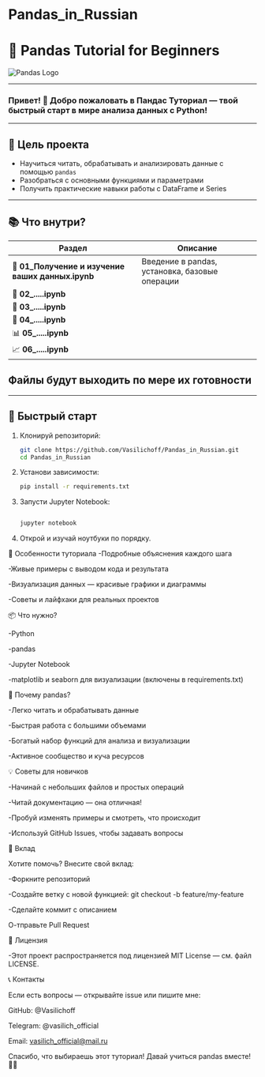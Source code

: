 # Pandas_in_Russian

# 🚀 Pandas Tutorial for Beginners

![Pandas Logo](https://pandas.pydata.org/static/img/pandas_mark.svg)

---

### Привет! 👋 Добро пожаловать в **Пандас Туториал** — твой быстрый старт в мире анализа данных с Python!

---

## 🎯 Цель проекта

- Научиться читать, обрабатывать и анализировать данные с помощью `pandas`
- Разобраться с основными функциями и параметрами
- Получить практические навыки работы с DataFrame и Series

---

## 📚 Что внутри?

| Раздел                       | Описание                                    |
|-----------------------------|---------------------------------------------|
| 🐣 **01_Получение и изучение ваших данных.ipynb**        | Введение в pandas, установка, базовые операции |
| 📂 **02_.....ipynb** |  |
| 🧹 **03_.....ipynb**     |       |
| 🔄 **04_.....ipynb**    |      |
| 📊 **05_.....ipynb**     |      |
| 📈 **06_.....ipynb**|  |

## Файлы будут выходить по мере их готовности
---

## 🚀 Быстрый старт

1. Клонируй репозиторий:

   ```bash
   git clone https://github.com/Vasilichoff/Pandas_in_Russian.git
   cd Pandas_in_Russian

2. Установи зависимости:

   ```bash
   pip install -r requirements.txt


3. Запусти Jupyter Notebook:

   ```bash

   jupyter notebook

4. Открой и изучай ноутбуки по порядку.


🔧 Особенности туториала
-Подробные объяснения каждого шага

-Живые примеры с выводом кода и результата

-Визуализация данных — красивые графики и диаграммы

-Советы и лайфхаки для реальных проектов

📦 Что нужно?

-Python 

-pandas

-Jupyter Notebook 

-matplotlib и seaborn для визуализации (включены в requirements.txt)

🌟 Почему pandas?

-Легко читать и обрабатывать данные

-Быстрая работа с большими объемами

-Богатый набор функций для анализа и визуализации

-Активное сообщество и куча ресурсов

💡 Советы для новичков

-Начинай с небольших файлов и простых операций

-Читай документацию — она отличная!

-Пробуй изменять примеры и смотреть, что происходит

-Используй GitHub Issues, чтобы задавать вопросы

🙌 Вклад

Хотите помочь? Внесите свой вклад:

-Форкните репозиторий

-Создайте ветку с новой функцией: git checkout -b feature/my-feature

-Сделайте коммит с описанием

О-тправьте Pull Request

📝 Лицензия

-Этот проект распространяется под лицензией MIT License — см. файл LICENSE.

📞 Контакты

Если есть вопросы — открывайте issue или пишите мне:

GitHub: @Vasilichoff

Telegram: @vasilich_official

Email: vasilich_official@mail.ru

Спасибо, что выбираешь этот туториал! Давай учиться pandas вместе! 🎉🐼
